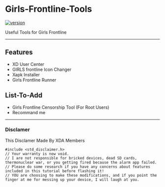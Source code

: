 # Girls-Frontline-Tools
[![version](https://img.shields.io/badge/version-0.2.5-yellow.svg)](https://semver.org)

Useful Tools for Girls Frontline

--------------------------

## Features
 - XD User Center
 - GIRLS frontline Icon Changer
 - Xapk Installer
 - Girls Frontline Runner

## List-To-Add
 - Girls Frontline Censorship Tool
(For Root Users) 
 - Recommand me

---------------------------

### Disclamer
This Disclamer Made By XDA Members

    #include <std_disclaimer.h> 
    // Your warranty is now void.
    // I are not responsible for bricked devices, dead SD cards, thermonuclear war, or you getting fired because the alarm app failed. 
    // Please do some research if you have any concerns about features included in this tutorial before flashing it! 
    // YOU are choosing to make these modifications, and if you point the finger at me for messing up your device, I will laugh at you.
